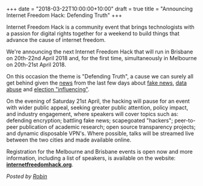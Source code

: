 +++
date = "2018-03-22T10:00:00+10:00"
draft = true
title = "Announcing Internet Freedom Hack: Defending Truth"
+++

Internet Freedom Hack is a community event that brings technologists with a passion for digital rights together for a weekend to build things that advance the cause of internet freedom. 

We're announcing the next Internet Freedom Hack that will run in Brisbane on 20th-22nd April 2018 and, for the first time, simultaneously in Melbourne on 20th-21st April 2018.

On this occasion the theme is "Defending Truth", a cause we can surely all get behind given the [news](https://www.theguardian.com/news/series/cambridge-analytica-files) from the last few days about [fake news](https://www.theguardian.com/uk-news/2018/mar/19/cambridge-analytica-execs-boast-dirty-tricks-honey-traps-elections), [data abuse](https://motherboard.vice.com/en_us/article/3kjzvk/facebook-cambridge-analytica-not-a-data-breach) and [election "influencing"](https://www.theguardian.com/uk-news/2018/mar/20/cambridge-analytica-execs-boast-of-role-in-getting-trump-elected).

On the evening of Saturday 21st April, the hacking will pause for an event with wider public appeal, seeking greater public attention, policy impact, and industry engagement, where speakers will cover topics such as: defending encryption; battling fake news; scapegoated "hackers"; peer-to-peer publication of academic research; open source transparency projects; and dynamic disposable VPN's. Where possible, talks will be streamed live between the two cities and made available online. 

Registration for the Melbourne and Brisbane events is open now and more information, including a list of speakers, is available on the website: [**internetfreedomhack.org**](https://internetfreedomhack.org).

*Posted by [Robin](https://robindoherty.com)*


<style>
img {
    max-width:500px;
    max-height:282px;
    margin-right:10px;
    margin-bottom:10px;
    display: inline-block;
}

.space {
  clear: left;
}
</style>
